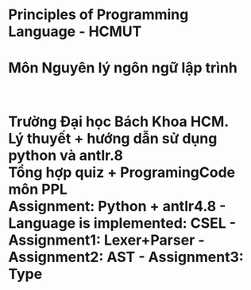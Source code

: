 # Principles of Programming Language - HCMUT
<h1>Môn Nguyên lý ngôn ngữ lập trình <h1><br/>
Trường Đại học Bách Khoa HCM. <br/>
Lý thuyết + hướng dẫn sử dụng python và antlr.8 <br/>
Tổng hợp quiz + ProgramingCode môn PPL<br/>
Assignment: Python + antlr4.8
- Language is implemented: CSEL
- Assignment1: Lexer+Parser
- Assignment2: AST
- Assignment3: Type


